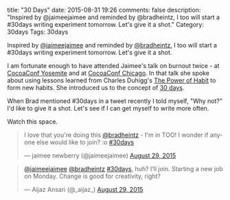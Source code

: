 title: "30 Days"
date: 2015-08-31 19:26
comments: false
description: "Inspired by @jaimeejaimee and reminded by @bradheintz, I too will start a #30days writing experiment tomorrow. Let's give it a shot."
Category: 30days
Tags: 30days

Inspired by [@jaimeejaimee][] and reminded by [@bradheintz][], I too will start a #30days writing experiment tomorrow. Let's give it a shot.

<!-- more -->

I am fortunate enough to have attended Jaimee's talk on burnout twice -  at [CocoaConf Yosemite][] and at [CocoaConf Chicago][]. In that talk she spoke about using lessons learned from Charles Duhigg's [The Power of Habit][] to form new habits. She introduced us to the concept of [30 days][]. 

When Brad mentioned #30days in a tweet recently I told myself, "Why not?" I'd like to give it a shot. Let's see if I can get myself to write more often. 

Watch this space. 

<blockquote class="twitter-tweet" lang="en"><p lang="en" dir="ltr">I love that you&#39;re doing this <a href="https://twitter.com/bradheintz">@bradheintz</a> - I&#39;m in TOO! I wonder if anyone else would like to join? :o <a href="https://twitter.com/hashtag/30days?src=hash">#30days</a></p>&mdash; jaimee newberry (@jaimeejaimee) <a href="https://twitter.com/jaimeejaimee/status/637657708175331328">August 29, 2015</a></blockquote>
<script async src="//platform.twitter.com/widgets.js" charset="utf-8"></script>

<blockquote class="twitter-tweet" data-conversation="none" lang="en"><p lang="en" dir="ltr"><a href="https://twitter.com/jaimeejaimee">@jaimeejaimee</a> <a href="https://twitter.com/bradheintz">@bradheintz</a> <a href="https://twitter.com/hashtag/30days?src=hash">#30days</a>, huh? I’ll join. Starting a new job on Monday. Change is good for creativity, right?</p>&mdash; Aijaz Ansari (@_aijaz_) <a href="https://twitter.com/_aijaz_/status/637667560830271488">August 29, 2015</a></blockquote>
<script async src="//platform.twitter.com/widgets.js" charset="utf-8"></script>

[@jaimeejaimee]: http://twitter.com/@jaimeejaimee
[@bradheintz]: http://twitter.com/@bradheintz
[The Power of Habit]: http://charlesduhigg.com/the-power-of-habit/
[CocoaConf Yosemite]: http://cocoaconf.com/yosemite
[CocoaConf Chicago]: http://cocoaconf.com/chicago
[30 days]: http://www.jaimeejaimee.com/talktips/
